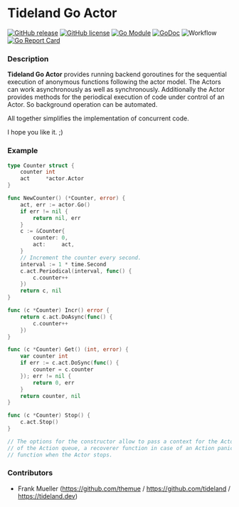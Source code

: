 # Tideland Go Actor

[![GitHub release](https://img.shields.io/github/release/tideland/go-actor.svg)](https://github.com/tideland/go-actor)
[![GitHub license](https://img.shields.io/badge/license-New%20BSD-blue.svg)](https://raw.githubusercontent.com/tideland/go-actor/master/LICENSE)
[![Go Module](https://img.shields.io/github/go-mod/go-version/tideland/go-actor)](https://github.com/tideland/go-actor/blob/master/go.mod)
[![GoDoc](https://godoc.org/tideland.dev/go/actor?status.svg)](https://pkg.go.dev/mod/tideland.dev/go/actor?tab=packages)
![Workflow](https://github.com/tideland/go-actor/actions/workflows/build.yml/badge.svg)
[![Go Report Card](https://goreportcard.com/badge/github.com/tideland/go-actor)](https://goreportcard.com/report/tideland.dev/go/actor)

### Description

**Tideland Go Actor** provides running backend goroutines for the sequential execution
of anonymous functions following the actor model. The Actors can work asynchronously as
well as synchronously. Additionally the Actor provides methods for the periodical 
execution of code under control of an Actor. So background operation can be automated.

All together simplifies the implementation of concurrent code.

I hope you like it. ;)

### Example

```go
type Counter struct {
	counter int
	act     *actor.Actor
}

func NewCounter() (*Counter, error) {
	act, err := actor.Go()
	if err != nil {
		return nil, err
	}
	c := &Counter{
		counter: 0,
		act:     act,
	}
	// Increment the counter every second.
	interval := 1 * time.Second
	c.act.Periodical(interval, func() {
		c.counter++
	})
	return c, nil
}

func (c *Counter) Incr() error {
	return c.act.DoAsync(func() {
		c.counter++
	})
}

func (c *Counter) Get() (int, error) {
	var counter int
	if err := c.act.DoSync(func() {
		counter = c.counter
	}); err != nil {
		return 0, err
	}
	return counter, nil
}

func (c *Counter) Stop() {
	c.act.Stop()
}

// The options for the constructor allow to pass a context for the Actor, the capacity
// of the Action queue, a recoverer function in case of an Action panic and a finalizer
// function when the Actor stops.
```

### Contributors

- Frank Mueller (https://github.com/themue / https://github.com/tideland / https://tideland.dev)
